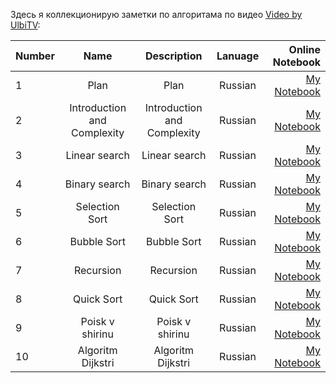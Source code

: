 Здесь я коллекционирую заметки по алгоритама по видео [Video by UlbiTV](https://www.youtube.com/watch?v=NErrGZ64OdE&list=PLdrkFH5HIVuAJvRhkOs-Mce6MoolrHSUm&index=4&t=3s):

| Number        | Name                             | Description                                                   |  Lanuage         |  Online Notebook | 
| ------------- |:--------------------------------:|:-------------------------------------------------------------:|:----------------:|-----------------:|
|  1            |       Plan                |  Plan                     | Russian       | [My Notebook](https://colab.research.google.com/github/BISH0808/Algorithms/blob/main/Notes_from_UlbiTV_video/Plan.ipynb)
|  2           |       Introduction and Complexity        |  Introduction and Complexity                       | Russian       | [My Notebook](https://colab.research.google.com/drive/1OmeFxaKt-RNNAOjH0W_ukxTgJ0QJAgfn#scrollTo=sz3bAXlMTyTk)
|  3          |       Linear search        |  Linear search                    | Russian       | [My Notebook](https://colab.research.google.com/drive/1cNVcU7RogQgMvsHNb9ksvmC3hkqwIvVt)
|  4          |       Binary search        |  Binary  search                    | Russian       | [My Notebook](https://colab.research.google.com/drive/1T53eR84OKIKn1xv4IejU5ncGEMbB8Vfe#scrollTo=U8y0SeS-aGC1)
|  5          |       Selection Sort        |  Selection Sort                    | Russian       | [My Notebook](https://colab.research.google.com/drive/1fgS2KXadh6NwbQnVKRbNrjyyiopXAhUE#scrollTo=o_mbMlUOgiit)
|  6          |       Bubble Sort        |  Bubble Sort                    | Russian       | [My Notebook](https://colab.research.google.com/drive/1yGpRiXrxBDUgoxw5Dbi_bolu3hFGRZSJ#scrollTo=WsuSS_nL-DNl)
|  7          |       Recursion        |  Recursion                    | Russian       | [My Notebook](https://colab.research.google.com/drive/1n53HuyRqA-uKMwYSp2jNIxSt6PKIO6AZ#scrollTo=5v5j4izjY8DL)
|  8         |       Quick Sort        |  Quick Sort                    | Russian       | [My Notebook](https://colab.research.google.com/drive/1rtXPxQIY-Is5VzYkw-OvHxao9LqUPrQr#scrollTo=z3hyF8a5EOx9)
|  9         |       Poisk v shirinu       |   Poisk v shirinu                   | Russian       | [My Notebook](https://colab.research.google.com/drive/14p2X8eyxQGClEgI0c2kJh-YdZPIM9_S5#scrollTo=xFKxmMnzsrZ1)
|  10         |       Algoritm Dijkstri       |   Algoritm Dijkstri                   | Russian       | [My Notebook](https://colab.research.google.com/drive/1CFSimWfPbBRWghI1-ivaXx-53pD1ilvA#scrollTo=eNXr-2yHvlPx)



